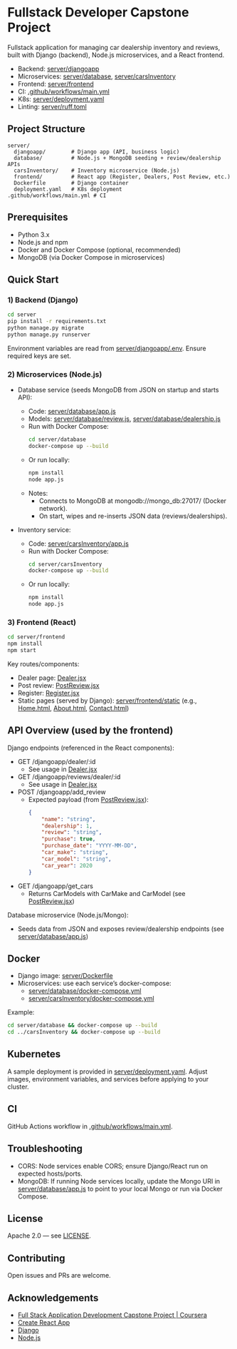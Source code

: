 # Fullstack Developer Capstone Project

Fullstack application for managing car dealership inventory and reviews, built with Django (backend), Node.js microservices, and a React frontend.

-   Backend: [server/djangoapp](server/djangoapp)
-   Microservices: [server/database](server/database), [server/carsInventory](server/carsInventory)
-   Frontend: [server/frontend](server/frontend)
-   CI: [.github/workflows/main.yml](.github/workflows/main.yml)
-   K8s: [server/deployment.yaml](server/deployment.yaml)
-   Linting: [server/ruff.toml](server/ruff.toml)

## Project Structure

```
server/
  djangoapp/        # Django app (API, business logic)
  database/         # Node.js + MongoDB seeding + review/dealership APIs
  carsInventory/    # Inventory microservice (Node.js)
  frontend/         # React app (Register, Dealers, Post Review, etc.)
  Dockerfile        # Django container
  deployment.yaml   # K8s deployment
.github/workflows/main.yml # CI
```

## Prerequisites

-   Python 3.x
-   Node.js and npm
-   Docker and Docker Compose (optional, recommended)
-   MongoDB (via Docker Compose in microservices)

## Quick Start

### 1) Backend (Django)

```sh
cd server
pip install -r requirements.txt
python manage.py migrate
python manage.py runserver
```

Environment variables are read from [server/djangoapp/.env](server/djangoapp/.env). Ensure required keys are set.

### 2) Microservices (Node.js)

-   Database service (seeds MongoDB from JSON on startup and starts API):

    -   Code: [server/database/app.js](server/database/app.js)
    -   Models: [server/database/review.js](server/database/review.js), [server/database/dealership.js](server/database/dealership.js)
    -   Run with Docker Compose:
        ```sh
        cd server/database
        docker-compose up --build
        ```
    -   Or run locally:
        ```sh
        npm install
        node app.js
        ```
    -   Notes:
        -   Connects to MongoDB at mongodb://mongo_db:27017/ (Docker network).
        -   On start, wipes and re-inserts JSON data (reviews/dealerships).

-   Inventory service:
    -   Code: [server/carsInventory/app.js](server/carsInventory/app.js)
    -   Run with Docker Compose:
        ```sh
        cd server/carsInventory
        docker-compose up --build
        ```
    -   Or run locally:
        ```sh
        npm install
        node app.js
        ```

### 3) Frontend (React)

```sh
cd server/frontend
npm install
npm start
```

Key routes/components:

-   Dealer page: [Dealer.jsx](server/frontend/src/components/Dealers/Dealer.jsx)
-   Post review: [PostReview.jsx](server/frontend/src/components/Dealers/PostReview.jsx)
-   Register: [Register.jsx](server/frontend/src/components/Register/Register.jsx)
-   Static pages (served by Django): [server/frontend/static](server/frontend/static) (e.g., [Home.html](server/frontend/static/Home.html), [About.html](server/frontend/static/About.html), [Contact.html](server/frontend/static/Contact.html))

## API Overview (used by the frontend)

Django endpoints (referenced in the React components):

-   GET /djangoapp/dealer/:id
    -   See usage in [Dealer.jsx](server/frontend/src/components/Dealers/Dealer.jsx)
-   GET /djangoapp/reviews/dealer/:id
    -   See usage in [Dealer.jsx](server/frontend/src/components/Dealers/Dealer.jsx)
-   POST /djangoapp/add_review
    -   Expected payload (from [PostReview.jsx](server/frontend/src/components/Dealers/PostReview.jsx)):
        ```json
        {
            "name": "string",
            "dealership": 1,
            "review": "string",
            "purchase": true,
            "purchase_date": "YYYY-MM-DD",
            "car_make": "string",
            "car_model": "string",
            "car_year": 2020
        }
        ```
-   GET /djangoapp/get_cars
    -   Returns CarModels with CarMake and CarModel (see [PostReview.jsx](server/frontend/src/components/Dealers/PostReview.jsx))

Database microservice (Node.js/Mongo):

-   Seeds data from JSON and exposes review/dealership endpoints (see [server/database/app.js](server/database/app.js))

## Docker

-   Django image: [server/Dockerfile](server/Dockerfile)
-   Microservices: use each service’s docker-compose:
    -   [server/database/docker-compose.yml](server/database/docker-compose.yml)
    -   [server/carsInventory/docker-compose.yml](server/carsInventory/docker-compose.yml)

Example:

```sh
cd server/database && docker-compose up --build
cd ../carsInventory && docker-compose up --build
```

## Kubernetes

A sample deployment is provided in [server/deployment.yaml](server/deployment.yaml). Adjust images, environment variables, and services before applying to your cluster.

## CI

GitHub Actions workflow in [.github/workflows/main.yml](.github/workflows/main.yml).

## Troubleshooting

-   CORS: Node services enable CORS; ensure Django/React run on expected hosts/ports.
-   MongoDB: If running Node services locally, update the Mongo URI in [server/database/app.js](server/database/app.js) to point to your local Mongo or run via Docker Compose.

## License

Apache 2.0 — see [LICENSE](LICENSE).

## Contributing

Open issues and PRs are welcome.

## Acknowledgements

-   [Full Stack Application Development Capstone Project | Coursera](https://www.coursera.org/learn/ibm-cloud-native-full-stack-development-capstone/)
-   [Create React App](https://github.com/facebook/create-react-app)
-   [Django](https://www.djangoproject.com/)
-   [Node.js](https://nodejs.org/)
